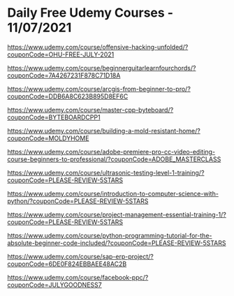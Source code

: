 # Daily Free Udemy Courses - 11/07/2021

https://www.udemy.com/course/offensive-hacking-unfolded/?couponCode=OHU-FREE-JULY-2021
https://www.udemy.com/course/beginnerguitarlearnfourchords/?couponCode=7A4267231F878C71D18A
https://www.udemy.com/course/arcgis-from-beginner-to-pro/?couponCode=DDB6A8C623B895D8EF6C
https://www.udemy.com/course/master-cpp-byteboard/?couponCode=BYTEBOARDCPP1
https://www.udemy.com/course/building-a-mold-resistant-home/?couponCode=MOLDYHOME
https://www.udemy.com/course/adobe-premiere-pro-cc-video-editing-course-beginners-to-professional/?couponCode=ADOBE_MASTERCLASS
https://www.udemy.com/course/ultrasonic-testing-level-1-training/?couponCode=PLEASE-REVIEW-5STARS
https://www.udemy.com/course/introduction-to-computer-science-with-python/?couponCode=PLEASE-REVIEW-5STARS
https://www.udemy.com/course/project-management-essential-training-1/?couponCode=PLEASE-REVIEW-5STARS
https://www.udemy.com/course/python-programming-tutorial-for-the-absolute-beginner-code-included/?couponCode=PLEASE-REVIEW-5STARS
https://www.udemy.com/course/sap-erp-project/?couponCode=6DE0F824EBBAEE48AC2B
https://www.udemy.com/course/facebook-ppc/?couponCode=JULYGOODNESS7

